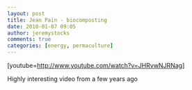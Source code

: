 ```yaml
---
layout: post
title: Jean Pain - biocomposting
date: 2010-01-07 09:05
author: jeremystocks
comments: true
categories: [energy, permaculture]
---
```

[youtube=http://www.youtube.com/watch?v=JHRvwNJRNag]

Highly interesting video from a few years ago
